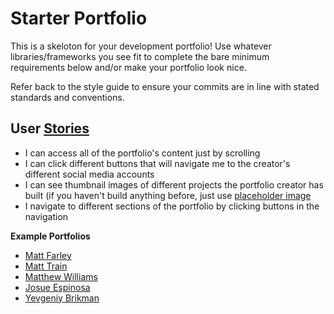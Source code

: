 # Starter Portfolio
This is a skeloton for your development portfolio! Use whatever libraries/frameworks you see fit to complete the bare minimum requirements below and/or make your portfolio look nice.

Refer back to the style guide to ensure your commits are in line with stated standards and conventions.

## User [Stories](https://en.wikipedia.org/wiki/User_story)
- I can access all of the portfolio's content just by scrolling
- I can click different buttons that will navigate me to the creator's different social media accounts
- I can see thumbnail images of different projects the portfolio creator has built (if you haven't build anything before, just use [placeholder image](https://burntheregister.com/static/img/placeholder.project.png)
- I navigate to different sections of the portfolio by clicking buttons in the navigation

**Example Portfolios**
- [Matt Farley](http://mattfarley.ca/)
- [Matt Train](http://devtran.co/)
- [Matthew Williams](http://findmatthew.com/)
- [Josue Espinosa](http://ejosue.com/)
- [Yevgeniy Brikman](https://www.ybrikman.com/)